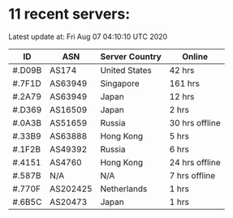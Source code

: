 # 11 recent servers:

Latest update at: Fri Aug 07 04:10:10 UTC 2020

| ID | ASN | Server Country | Online |
| -- | --- | -------------- | ------ |
| #.D09B | AS174 | United States | 42 hrs |
| #.7F1D | AS63949 | Singapore | 161 hrs |
| #.2A79 | AS63949 | Japan | 12 hrs |
| #.D369 | AS16509 | Japan | 2 hrs |
| #.0A3B | AS51659 | Russia | 30 hrs offline |
| #.33B9 | AS63888 | Hong Kong | 5 hrs |
| #.1F2B | AS49392 | Russia | 6 hrs |
| #.4151 | AS4760 | Hong Kong | 24 hrs offline |
| #.587B | N/A | N/A | 7 hrs offline |
| #.770F | AS202425 | Netherlands | 1 hrs |
| #.6B5C | AS20473 | Japan | 1 hrs |

